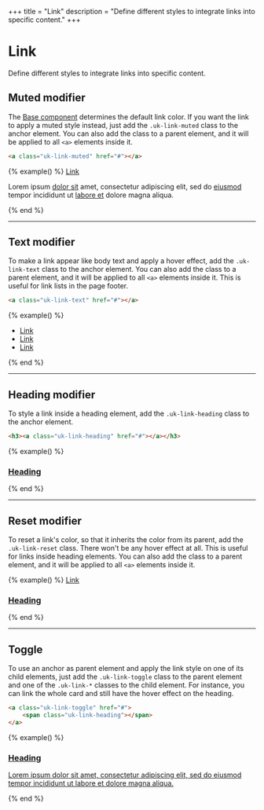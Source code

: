 +++
title = "Link"
description = "Define different styles to integrate links into specific content."
+++

# Link

<p class="uk-text-lead">Define different styles to integrate links into specific content.</p>

## Muted modifier

The [Base component](base.md) determines the default link color. If you want the link to apply a muted style instead, just add the `.uk-link-muted` class to the anchor element. You can also add the class to a parent element, and it will be applied to all `<a>` elements inside it.

```html
<a class="uk-link-muted" href="#"></a>
```

{% example() %}
<a class="uk-link-muted" href="#">Link</a>

<p class="uk-link-muted">Lorem ipsum <a href="#">dolor sit</a> amet, consectetur adipiscing elit, sed do <a href="#">eiusmod</a> tempor incididunt ut <a href="#">labore et</a> dolore magna aliqua.</p>
{% end %}

***

## Text modifier

To make a link appear like body text and apply a hover effect, add the `.uk-link-text` class to the anchor element. You can also add the class to a parent element, and it will be applied to all `<a>` elements inside it. This is useful for link lists in the page footer.

```html
<a class="uk-link-text" href="#"></a>
```

{% example() %}
<ul class="uk-list uk-link-text">
    <li><a href="#">Link</a></li>
    <li><a href="#">Link</a></li>
    <li><a href="#">Link</a></li>
</ul>
{% end %}

***

## Heading modifier

To style a link inside a heading element, add the `.uk-link-heading` class to the anchor element.

```html
<h3><a class="uk-link-heading" href="#"></a></h3>
```

{% example() %}
<h3><a class="uk-link-heading" href="#">Heading</a></h3>
{% end %}

***

## Reset modifier

To reset a link's color, so that it inherits the color from its parent, add the `.uk-link-reset` class. There won't be any hover effect at all. This is useful for links inside heading elements. You can also add the class to a parent element, and it will be applied to all `<a>` elements inside it.

{% example() %}
<a class="uk-link-reset" href="#">Link</a>

<h3><a class="uk-link-reset" href="#">Heading</a></h3>
{% end %}

***

## Toggle

To use an anchor as parent element and apply the link style on one of its child elements, just add the `.uk-link-toggle` class to the parent element and one of the `.uk-link-*` classes to the child element. For instance, you can link the whole card and still have the hover effect on the heading.

```html
<a class="uk-link-toggle" href="#">
    <span class="uk-link-heading"></span>
</a>
```

{% example() %}
<a href class="uk-display-block uk-card uk-card-body uk-card-default uk-link-toggle uk-width-medium">
    <h3 class="uk-card-title"><span class="uk-link-heading">Heading</span></h3>
    <p>Lorem ipsum dolor sit amet, consectetur adipiscing elit, sed do eiusmod tempor incididunt ut labore et dolore magna aliqua.</p>
</a>
{% end %}
